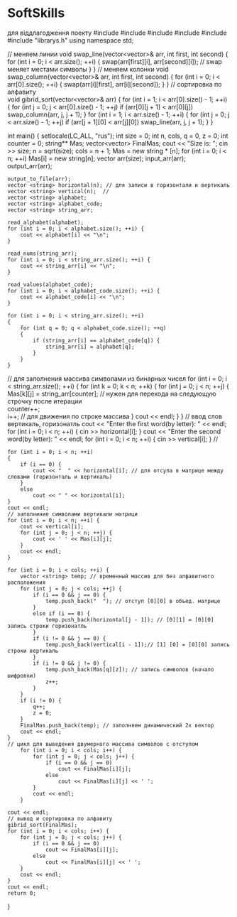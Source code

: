 # SoftSkills
для віддлагодження поекту 
#include <iostream>
#include <bitset>
#include <fstream>
#include <string>
#include <vector>
#include "librarys.h"
using namespace std;

// меняем линии 
void swap_line(vector<vector<string>>& arr, int first, int second) {
    for (int i = 0; i < arr.size(); ++i) {
        swap(arr[first][i], arr[second][i]); // swap меняет местами символы 
    }
}
// меняем колонки 
void swap_column(vector<vector<string>>& arr, int first, int second) {
    for (int i = 0; i < arr[0].size(); ++i) {
        swap(arr[i][first], arr[i][second]);
    }
}
// сортировка по алфавиту   
void gibrid_sort(vector<vector<string>>& arr) {
    for (int i = 1; i < arr[0].size() - 1; ++i)
    {
        for (int j = 0; j < arr[0].size() - 1; ++j)
            if (arr[0][j + 1] < arr[0][j])
                swap_column(arr, j, j + 1);
    }
    for (int i = 1; i < arr.size() - 1; ++i)
    {
        for (int j = 0; j < arr.size() - 1; ++j)
            if (arr[j + 1][0] < arr[j][0])
                swap_line(arr, j, j + 1);
    }
}


int main()
{
    setlocale(LC_ALL, "rus");
    int size = 0;
    int n, cols, q = 0, z = 0;
    int counter = 0;
    string** Mas;
    vector<vector<string>> FinalMas;
    cout << "Size is: ";
    cin >> size;
    n = sqrt(size);
    cols = n + 1;
    Mas = new string * [n];
    for (int i = 0; i < n; ++i)
        Mas[i] = new string[n];
    vector <int> arr(size);
    input_arr(arr);
    output_arr(arr);

    output_to_file(arr);
    vector <string> horizontal(n); // для записи в горизонтали и вертикаль 
    vector <string> vertical(n);  // 
    vector <string> alphabet;
    vector <string> alphabet_code;
    vector <string> string_arr;

    read_alphabet(alphabet);
    for (int i = 0; i < alphabet.size(); ++i) {
        cout << alphabet[i] << "\n";
    }

    read_nums(string_arr);
    for (int i = 0; i < string_arr.size(); ++i) {
        cout << string_arr[i] << "\n";
    }

    read_values(alphabet_code);
    for (int i = 0; i < alphabet_code.size(); ++i) {
        cout << alphabet_code[i] << "\n";
    }

    for (int i = 0; i < string_arr.size(); ++i)
    {
        for (int q = 0; q < alphabet_code.size(); ++q)
        {
            if (string_arr[i] == alphabet_code[q]) {
                string_arr[i] = alphabet[q];
            }
        }
    }
// для заполнения массива символами из бинарных чисел 
    for (int i = 0; i < string_arr.size(); ++i) {
        for (int k = 0; k < n; ++k) {
            for (int j = 0; j < n; ++j) {
                Mas[k][j] = string_arr[counter]; // нужен для перехода на следующую строчку после итерации  
                counter++;                                
                i++;    // для движения по строке массива 
            }
            cout << endl;
        }
    }
    // ввод слов вертикаль, горизонатль 
    cout << "Enter the first word(by letter): " << endl;
    for (int i = 0; i < n; ++i) {
        cin >> horizontal[i];
    }
    cout << "Enter the second word(by letter): " << endl;
    for (int i = 0; i < n; ++i) {
        cin >> vertical[i];
    }
   //

    for (int i = 0; i < n; ++i)
    {
        if (i == 0) {
            cout << "  " << horizontal[i]; // для отсупа в матрице между словами (горизонталь и вертикаль)
        }
        else
            cout << " " << horizontal[i];
    }
    cout << endl;
    // заполниние символами вертикали матрици  
    for (int i = 0; i < n; ++i) {
        cout << vertical[i];
        for (int j = 0; j < n; ++j) {
            cout << ' ' << Mas[i][j];
        }
        cout << endl;
    }

    for (int i = 0; i < cols; ++i) {
        vector <string> temp; // временный массив для без алфавитного расположения 
        for (int j = 0; j < cols; ++j) {
            if (i == 0 && j == 0) {
                temp.push_back("  "); // отступ [0][0] в объед. матрице 
            }
            else if (i == 0) {
                temp.push_back(horizontal[j - 1]); // [0][1] = [0][0] запись строки горизонатль 
            }
            if (i != 0 && j == 0) {
                temp.push_back(vertical[i - 1]);// [1] [0] = [0][0] запись строки вертикаль 
            }
            if (i != 0 && j != 0) {
                temp.push_back(Mas[q][z]); // запись символов (начало шифровки)
                z++;
            }
        }
        if (i != 0) {
            q++;
            z = 0;
        }
        FinalMas.push_back(temp); // заполняем динамический 2х вектор 
        cout << endl;
    }
    // цикл для выведения двумерного массива символов с отступом 
        for (int i = 0; i < cols; i++) {
            for (int j = 0; j < cols; j++) {
                if (i == 0 && j == 0)
                    cout << FinalMas[i][j];
                else
                    cout << FinalMas[i][j] << ' ';
            }
            cout << endl;
        }

    cout << endl;
    // вывод и сортировка по алфавиту 
    gibrid_sort(FinalMas);
    for (int i = 0; i < cols; i++) {
        for (int j = 0; j < cols; j++) {
            if (i == 0 && j == 0)
                cout << FinalMas[i][j];
            else
                cout << FinalMas[i][j] << ' ';
        }
        cout << endl;
    }
    cout << endl;
    return 0;
}
